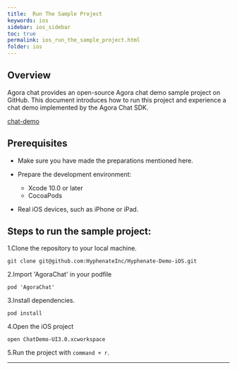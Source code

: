 ```yaml
---
title:  Run The Sample Project
keywords: ios
sidebar: ios_sidebar
toc: true
permalink: ios_run_the_sample_project.html
folder: ios
---
```


## Overview
Agora chat provides an open-source Agora chat demo sample project on GitHub. This document introduces how to run this project and experience a chat demo implemented by the Agora Chat SDK.

[chat-demo](https://github.com/HyphenateInc/Hyphenate-Demo-iOS)

## Prerequisites

- Make sure you have made the preparations mentioned here.
- Prepare the development environment:
  - Xcode 10.0 or later
  - CocoaPods

- Real iOS devices, such as iPhone or iPad.


## Steps to run the sample project:

1.Clone the repository to your local machine.

```
git clone git@github.com:HyphenateInc/Hyphenate-Demo-iOS.git
```
2.Import  'AgoraChat' in your podfile 
```
pod 'AgoraChat' 
```

3.Install dependencies.

```
pod install
```

4.Open the iOS project 

```
open ChatDemo-UI3.0.xcworkspace
```

5.Run the project with `command + r`.

------------------------------------------------------------------------


